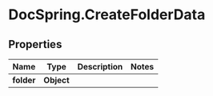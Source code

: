 # DocSpring.CreateFolderData

## Properties

Name | Type | Description | Notes
------------ | ------------- | ------------- | -------------
**folder** | **Object** |  | 



